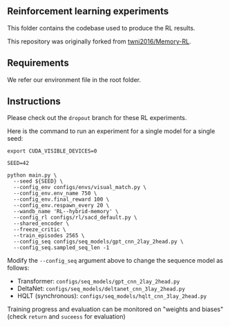## Reinforcement learning experiments

This folder contains the codebase used to produce the RL results.

This repository was originally forked from [twni2016/Memory-RL](https://github.com/twni2016/Memory-RL).

## Requirements

We refer our environment file in the root folder.

## Instructions

Please check out the `dropout` branch for these RL experiments.

Here is the command to run an experiment for a single model for a single seed:

```
export CUDA_VISIBLE_DEVICES=0

SEED=42

python main.py \
  --seed ${SEED} \
  --config_env configs/envs/visual_match.py \
  --config_env.env_name 750 \
  --config_env.final_reward 100 \
  --config_env.respawn_every 20 \
  --wandb_name 'RL--hybrid-memory' \
  --config_rl configs/rl/sacd_default.py \
  --shared_encoder \
  --freeze_critic \
  --train_episodes 2565 \
  --config_seq configs/seq_models/gpt_cnn_2lay_2head.py \
  --config_seq.sampled_seq_len -1
```

Modify the `--config_seq` argument above to change the sequence model as follows:
* Transformer: `configs/seq_models/gpt_cnn_2lay_2head.py`
* DeltaNet: `configs/seq_models/deltanet_cnn_3lay_2head.py`
* HQLT (synchronous): `configs/seq_models/hqlt_cnn_3lay_2head.py`

Training progress and evaluation can be monitored on "weights and biases" (check `return` and `suceess` for evaluation)
